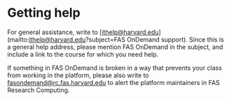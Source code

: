 # Getting help

For general assistance, write to [ithelp@harvard.edu](mailto:ithelp@harvard.edu?subject=FAS OnDemand support). Since this is a general help address, please mention FAS OnDemand in the subject, and include a link to the course for which you need help.

If something in FAS OnDemand is broken in a way that prevents your class from working in the platform, please also write to [fasondemand@rc.fas.harvard.edu](mailto:fasondemand@rc.fas.harvard.edu) to alert the platform maintainers in FAS Research Computing.